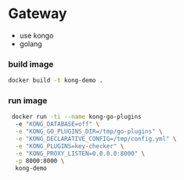 # Gateway

- use kongo
- golang

### build image
```sh
docker build -t kong-demo .
```

### run image
```sh
 docker run -ti --name kong-go-plugins 
  -e "KONG_DATABASE=off" \
  -e "KONG_GO_PLUGINS_DIR=/tmp/go-plugins" \
  -e "KONG_DECLARATIVE_CONFIG=/tmp/config.yml" \
  -e "KONG_PLUGINS=key-checker" \
  -e "KONG_PROXY_LISTEN=0.0.0.0:8000" \
  -p 8000:8000 \
  kong-demo
```